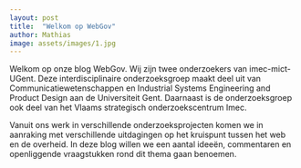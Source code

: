 ```yaml
---
layout: post
title:  "Welkom op WebGov"
author: Mathias
image: assets/images/1.jpg
---
```

Welkom op onze blog WebGov. 
Wij zijn twee onderzoekers van imec-mict-UGent. Deze interdisciplinaire onderzoeksgroep maakt deel uit van Communicatiewetenschappen en Industrial Systems Engineering and Product Design aan de Universiteit Gent. 
Daarnaast is de onderzoeksgroep ook deel van het Vlaams strategisch onderzoekscentrum Imec.

Vanuit ons werk in verschillende onderzoeksprojecten komen we in aanraking met verschillende uitdagingen op het kruispunt tussen het web en de overheid.
In deze blog willen we een aantal ideeën, commentaren en openliggende vraagstukken rond dit thema gaan benoemen. 


